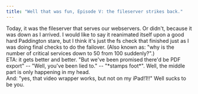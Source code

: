 ```yaml
---
title: "Well that was fun, Episode V: the fileserver strikes back."
---
```


<p>Today, it was the fileserver that serves our webservers. Or didn't, because it was down as I arrived. I would like to say it reanimated itself upon a good hard Paddington stare, but I think it's just the fs check that finished just as I was doing final checks to do the failover. (Also known as: "why is the number of critical services down to 50 from 100 suddenly?".)
<br/>
ETA: it gets better and better. "But we've been promised there'd be PDF export" -- "Well, you've been lied to." -- "*stamps foot*". Well, the middle part is only happening in my head.
<br/>
And: "yes, that video wrapper works, but not on my iPad!1!!" 
Well sucks to be you.</p>

